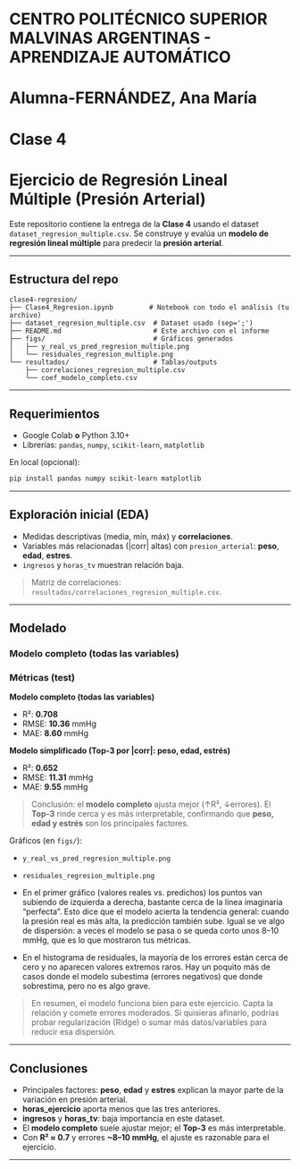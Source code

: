 # CENTRO POLITÉCNICO SUPERIOR MALVINAS ARGENTINAS - APRENDIZAJE AUTOMÁTICO
# Alumna-FERNÁNDEZ, Ana María
# Clase 4 
# Ejercicio de Regresión Lineal Múltiple (Presión Arterial)

Este repositorio contiene la entrega de la **Clase 4** usando el dataset `dataset_regresion_multiple.csv`. Se construye y evalúa un **modelo de regresión lineal múltiple** para predecir la **presión arterial**.

---

## Estructura del repo

```
clase4-regresion/
├── Clase4_Regresion.ipynb         # Notebook con todo el análisis (tu archivo)
├── dataset_regresion_multiple.csv  # Dataset usado (sep=';')
├── README.md                       # Este archivo con el informe
├── figs/                           # Gráficos generados
│   ├── y_real_vs_pred_regresion_multiple.png
│   └── residuales_regresion_multiple.png
└── resultados/                     # Tablas/outputs
    ├── correlaciones_regresion_multiple.csv
    └── coef_modelo_completo.csv
```

---

## Requerimientos

- Google Colab **o** Python 3.10+
- Librerías: `pandas`, `numpy`, `scikit-learn`, `matplotlib`

En local (opcional):
```bash
pip install pandas numpy scikit-learn matplotlib
```

---

## Exploración inicial (EDA)

- Medidas descriptivas (media, mín, máx) y **correlaciones**.
- Variables más relacionadas (|corr| altas) con `presion_arterial`: **peso**, **edad**, **estres**.
- `ingresos` y `horas_tv` muestran relación baja.

> Matriz de correlaciones: `resultados/correlaciones_regresion_multiple.csv`.

---

## Modelado

### Modelo completo (todas las variables)
### Métricas (test)

**Modelo completo (todas las variables)**
- R²: **0.708**
- RMSE: **10.36** mmHg
- MAE: **8.60** mmHg

**Modelo simplificado (Top-3 por |corr|: peso, edad, estrés)**
- R²: **0.652**
- RMSE: **11.31** mmHg
- MAE: **9.55** mmHg

> Conclusión: el **modelo completo** ajusta mejor (↑R², ↓errores). El **Top-3** rinde cerca y es más interpretable, confirmando que **peso, edad y estrés** son los principales factores.


Gráficos (en `figs/`):
- `y_real_vs_pred_regresion_multiple.png`
- `residuales_regresion_multiple.png`

- En el primer gráfico (valores reales vs. predichos) los puntos van subiendo de izquierda a derecha, bastante cerca de la línea imaginaria “perfecta”. Esto dice que el modelo acierta la tendencia general: cuando la presión real es más alta, la predicción también sube. Igual se ve algo de dispersión: a veces el modelo se pasa o se queda corto unos 8–10 mmHg, que es lo que mostraron tus métricas.

- En el histograma de residuales, la mayoría de los errores están cerca de cero y no aparecen valores extremos raros. Hay un poquito más de casos donde el modelo subestima (errores negativos) que donde sobrestima, pero no es algo grave.

> En resumen, el modelo funciona bien para este ejercicio. Capta la relación y comete errores moderados. Si quisieras afinarlo, podrías probar regularización (Ridge) o sumar más datos/variables para reducir esa dispersión.

---

## Conclusiones

- Principales factores: **peso**, **edad** y **estres** explican la mayor parte de la variación en presión arterial.
- **horas_ejercicio** aporta menos que las tres anteriores.
- **ingresos** y **horas_tv**: baja importancia en este dataset.
- El **modelo completo** suele ajustar mejor; el **Top-3** es más interpretable.
- Con **R² ≈ 0.7** y errores **~8–10 mmHg**, el ajuste es razonable para el ejercicio.

---
